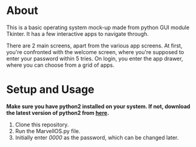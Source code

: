 # About
This is a basic operating system mock-up made from python GUI module Tkinter.
It has a few interactive apps to navigate through.

There are 2 main screens, apart from the various app screens.
At first, you're confronted with the welcome screen, where you're supposed to enter your password within 5 tries. On login, you enter the app drawer, where you can choose from a grid of apps.

# Setup and Usage
**Make sure you have python2 installed on your system. If not, download the latest version of python2 from [here](https://www.python.org/downloads/).**

1. Clone this repository.
2. Run the MarvellOS.py file.
3. Initially enter *0000* as the password, which can be changed later.
